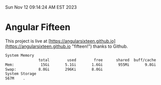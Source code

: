 Sun Nov 12 09:14:24 AM EST 2023

# Angular Fifteen


This project is live at [https://angularsixteen.github.io](https://angularsixteen.github.io "fifteen!") thanks to Github.

```bash
System Memory
               total        used        free      shared  buff/cache   available
Mem:            15Gi       5.1Gi       1.6Gi       955Mi       9.8Gi        10Gi
Swap:          8.0Gi       296Ki       8.0Gi
System Storage
567M	.
